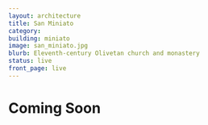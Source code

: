 ```yaml
---
layout: architecture
title: San Miniato
category:
building: miniato
image: san_miniato.jpg
blurb: Eleventh-century Olivetan church and monastery
status: live
front_page: live
---
```


# Coming Soon
